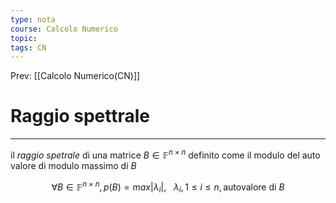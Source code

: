 ```yaml
---
type: nota
course: Calcolo Numerico
topic: 
tags: CN
---
```


Prev: [[Calcolo Numerico(CN)]]

# Raggio spettrale
---
il _raggio spetrale_ di una matrice $B \in \mathbb{F}^{n\times n}$ definito come il modulo del auto valore di modulo massimo di $B$

$$\forall B \in \mathbb{F}^{n\times n}, p(B)= max|\lambda_i|,\ \ \  \lambda_i, 1 \leq i \leq n, \text{autovalore di } B$$
